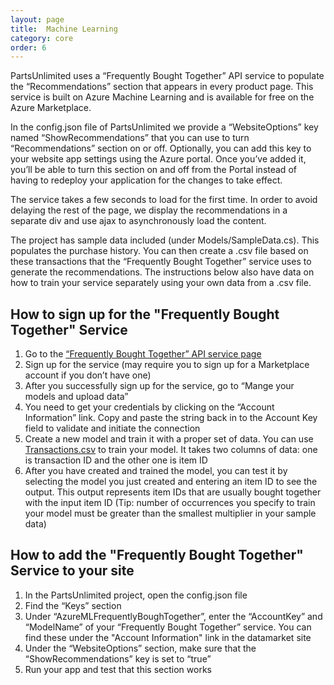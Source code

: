 ```yaml
---
layout: page
title:  Machine Learning
category: core
order: 6
---
```


PartsUnlimited uses a “Frequently Bought Together” API service to populate the “Recommendations” section that appears in every product page. This service is built on Azure Machine Learning and is available for free on the Azure Marketplace.

In the config.json file of PartsUnlimited we provide a “WebsiteOptions” key named “ShowRecommendations” that you can use to turn “Recommendations” section on or off. Optionally, you can add this key to your website app settings using the Azure portal. Once you’ve added it, you’ll be able to turn this section on and off from the Portal instead of having to redeploy your application for the changes to take effect.

The service takes a few seconds to load for the first time. In order to avoid delaying the rest of the page, we display the recommendations in a separate div and use ajax to asynchronously load the content.

The project has sample data included (under Models/SampleData.cs). This populates the purchase history. You can then create a .csv file based on these transactions that the “Frequently Bought Together” service uses to generate the recommendations. The instructions below also have data on how to train your service separately using your own data from a .csv file.

## How to sign up for the "Frequently Bought Together" Service
1.	Go to the [“Frequently Bought Together” API service page](https://datamarket.azure.com/dataset/amla/mba)
1.	Sign up for the service (may require you to sign up for a Marketplace account if you don’t have one)
1.	After you successfully sign up for the service, go to “Mange your models and upload data”
1.	You need to get your credentials by clicking on the “Account Information” link. Copy and paste the string back in to the Account Key field to validate and initiate the connection
1.	Create a new model and train it with a proper set of data. You can use [Transactions.csv](/PartsUnlimited/assets/core-ml/Transactions.csv) to train your model. It takes two columns of data: one is transaction ID and the other one is item ID
1.	After you have created and trained the model, you can test it by selecting the model you just created and entering an item ID to see the output. This output represents item IDs that are usually bought together with the input item ID (Tip: number of occurrences you specify to train your model must be greater than the smallest multiplier in your sample data)

## How to add the "Frequently Bought Together" Service to your site
1.	In the PartsUnlimited project, open the config.json file
1.	Find the “Keys” section
1.	Under “AzureMLFrequentlyBoughTogether”, enter the “AccountKey” and “ModelName” of your “Frequently Bought Together” service. You can find these under the "Account Information" link in the datamarket site
1.	Under the “WebsiteOptions” section, make sure that the “ShowRecommendations” key is set to “true”
1.	Run your app and test that this section works
